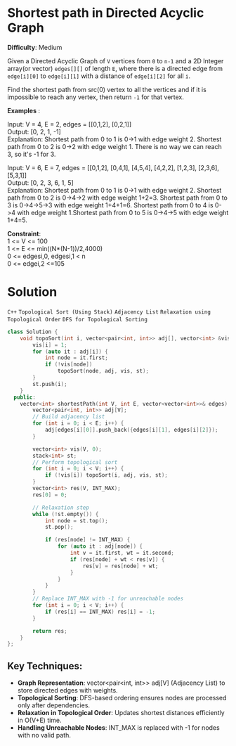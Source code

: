 # Shortest path in Directed Acyclic Graph  
**Difficulty**: Medium 

Given a Directed Acyclic Graph of `V` vertices from `0` to `n-1` and a 2D Integer array(or vector) `edges[][]` of length `E`, where there is a directed edge from `edge[i][0]` to `edge[i][1]` with a distance of `edge[i][2]` for all `i`.  

Find the shortest path from src(0) vertex to all the vertices and if it is impossible to reach any vertex, then return `-1` for that vertex.  

**Examples** :  

Input: V = 4, E = 2, edges = [[0,1,2], [0,2,1]]  
Output: [0, 2, 1, -1]  
Explanation: Shortest path from 0 to 1 is 0->1 with edge weight 2. Shortest path from 0 to 2 is 0->2 with edge weight 1. There is no way we can reach 3, so it's -1 for 3.  

Input: V = 6, E = 7, edges = [[0,1,2], [0,4,1], [4,5,4], [4,2,2], [1,2,3], [2,3,6], [5,3,1]]  
Output: [0, 2, 3, 6, 1, 5]  
Explanation: Shortest path from 0 to 1 is 0->1 with edge weight 2. Shortest path from 0 to 2 is 0->4->2 with edge weight 1+2=3. Shortest path from 0 to 3 is 0->4->5->3 with edge weight 1+4+1=6. Shortest path from 0 to 4 is 0->4 with edge weight 1.Shortest path from 0 to 5 is 0->4->5 with edge weight 1+4=5.  

**Constraint**:  
1 <= V <= 100  
1 <= E <= min((N*(N-1))/2,4000)  
0 <= edgesi,0, edgesi,1 < n  
0 <= edgei,2 <=105  

# Solution
  `C++` `Topological Sort (Using Stack)` `Adjacency List` `Relaxation using Topological Order` `DFS for Topological Sorting`  
```cpp
class Solution {
    void topoSort(int i, vector<pair<int, int>> adj[], vector<int> &vis, stack<int> &st) {
        vis[i] = 1;
        for (auto it : adj[i]) {
            int node = it.first;
            if (!vis[node])
                topoSort(node, adj, vis, st);
        }
        st.push(i);
    }
  public:
    vector<int> shortestPath(int V, int E, vector<vector<int>>& edges) {
        vector<pair<int, int>> adj[V];
        // Build adjacency list
        for (int i = 0; i < E; i++) {
            adj[edges[i][0]].push_back({edges[i][1], edges[i][2]});
        }

        vector<int> vis(V, 0);
        stack<int> st;
        // Perform topological sort
        for (int i = 0; i < V; i++) {
            if (!vis[i]) topoSort(i, adj, vis, st);
        }
        vector<int> res(V, INT_MAX);
        res[0] = 0;

        // Relaxation step
        while (!st.empty()) {
            int node = st.top();
            st.pop();

            if (res[node] != INT_MAX) {
                for (auto it : adj[node]) {
                    int v = it.first, wt = it.second;
                    if (res[node] + wt < res[v]) {
                        res[v] = res[node] + wt;
                    }
                }
            }
        }
        // Replace INT_MAX with -1 for unreachable nodes
        for (int i = 0; i < V; i++) {
            if (res[i] == INT_MAX) res[i] = -1;
        }

        return res;
    }
};
```
## Key Techniques:
- **Graph Representation**: vector<pair<int, int>> adj[V] (Adjacency List) to store directed edges with weights.  
- **Topological Sorting**: DFS-based ordering ensures nodes are processed only after dependencies.  
- **Relaxation in Topological Order**: Updates shortest distances efficiently in O(V+E) time.  
- **Handling Unreachable Nodes**: INT_MAX is replaced with -1 for nodes with no valid path.  

